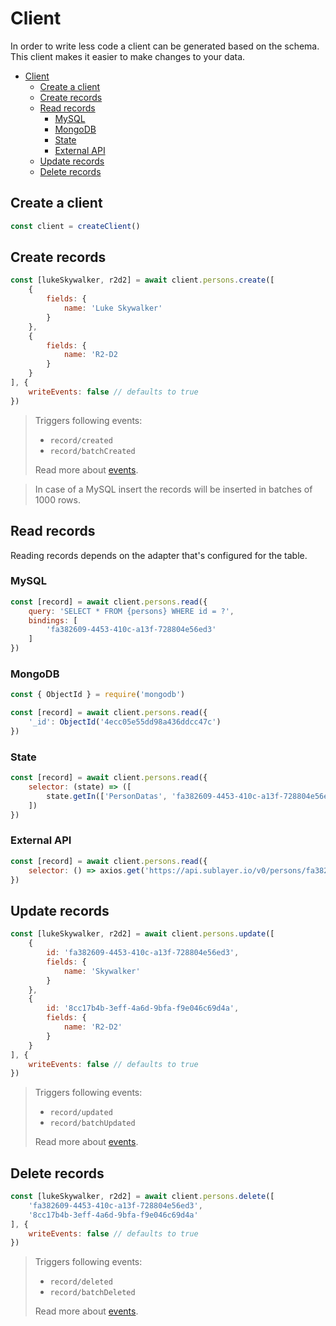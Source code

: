 # Client

In order to write less code a client can be generated based on the schema. This client makes it easier to make changes to your data.

- [Client](#client)
  - [Create a client](#create-a-client)
  - [Create records](#create-records)
  - [Read records](#read-records)
    - [MySQL](#mysql)
    - [MongoDB](#mongodb)
    - [State](#state)
    - [External API](#external-api)
  - [Update records](#update-records)
  - [Delete records](#delete-records)

## Create a client

```js
const client = createClient()
```

## Create records

```js
const [lukeSkywalker, r2d2] = await client.persons.create([
    {
        fields: {
            name: 'Luke Skywalker'
        }
    },
    {
        fields: {
            name: 'R2-D2
        }
    }
], {
    writeEvents: false // defaults to true
})
```

> Triggers following events:
> - `record/created`
> - `record/batchCreated`
> 
> Read more about [events](/docs/event.md).

> In case of a MySQL insert the records will be inserted in batches of 1000 rows.

## Read records

Reading records depends on the adapter that's configured for the table.

### MySQL

```js
const [record] = await client.persons.read({
    query: 'SELECT * FROM {persons} WHERE id = ?',
    bindings: [
        'fa382609-4453-410c-a13f-728804e56ed3'
    ]
})
```

### MongoDB

```js
const { ObjectId } = require('mongodb')

const [record] = await client.persons.read({
    '_id': ObjectId('4ecc05e55dd98a436ddcc47c')
})

```

### State

```js
const [record] = await client.persons.read({
    selector: (state) => ([
        state.getIn(['PersonDatas', 'fa382609-4453-410c-a13f-728804e56ed3'])
    ])
})

```

### External API

```js
const [record] = await client.persons.read({
    selector: () => axios.get('https://api.sublayer.io/v0/persons/fa382609-4453-410c-a13f-728804e56ed3')
})

```

## Update records

```js
const [lukeSkywalker, r2d2] = await client.persons.update([
    {
        id: 'fa382609-4453-410c-a13f-728804e56ed3',
        fields: {
            name: 'Skywalker'
        }
    },
    {
        id: '8cc17b4b-3eff-4a6d-9bfa-f9e046c69d4a',
        fields: {
            name: 'R2-D2'
        }
    }
], {
    writeEvents: false // defaults to true
})
```

> Triggers following events:
> - `record/updated`
> - `record/batchUpdated`
> 
> Read more about [events](/docs/event.md).

## Delete records

```js
const [lukeSkywalker, r2d2] = await client.persons.delete([
    'fa382609-4453-410c-a13f-728804e56ed3',
    '8cc17b4b-3eff-4a6d-9bfa-f9e046c69d4a'
], {
    writeEvents: false // defaults to true
})
```

> Triggers following events:
> - `record/deleted`
> - `record/batchDeleted`
> 
> Read more about [events](/docs/event.md).